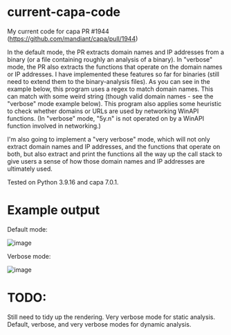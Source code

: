 # current-capa-code
My current code for capa PR #1944 (https://github.com/mandiant/capa/pull/1944)

In the default mode, the PR extracts domain names and IP addresses from a binary (or a file containing roughly an analysis of a binary). In "verbose" mode, the PR also extracts the functions that operate on the domain names or IP addresses. I have implemented these features so far for binaries (still need to extend them to the binary-analysis files). As you can see in the example below, this program uses a regex to match domain names. This can match with some weird string (though valid domain names - see the "verbose" mode example below). This program also applies some heuristic to check whether domains or URLs are used by networking WinAPI functions. (In "verbose" mode, "5y.n" is not operated on by a WinAPI function involved in networking.)

I'm also going to implement a "very verbose" mode, which will not only extract domain names and IP addresses, and the functions that operate on both, but also extract and print the functions all the way up the call stack to give users a sense of how those domain names and IP addresses are ultimately used.

Tested on Python 3.9.16 and capa 7.0.1.

# Example output

Default mode:

![image](https://github.com/aaronatp/current-capa-code/assets/58194911/4330fab5-b94a-42da-96c1-8ddb3dfd17fe)

Verbose mode:

![image](https://github.com/aaronatp/current-capa-code/assets/58194911/d7dc4ba4-18fb-40ac-951f-94176de27ea4)

# TODO:
Still need to tidy up the rendering.
Very verbose mode for static analysis.
Default, verbose, and very verbose modes for dynamic analysis.
